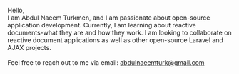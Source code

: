 Hello,<br>
I am Abdul Naeem Turkmen, and I am passionate about open-source application development. Currently, I am learning about reactive documents-what they are and how they work. I am looking to collaborate on reactive document applications as well as other open-source Laravel and AJAX projects.
<br><br>
Feel free to reach out to me via email: abdulnaeemturk@gmail.com



